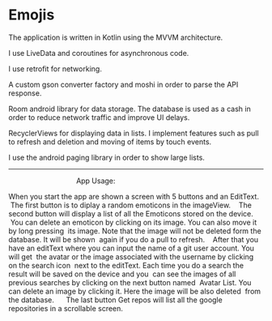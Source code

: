 # Emojis

The application is written in Kotlin using the MVVM architecture.

I use LiveData and coroutines for asynchronous code.

I use retrofit for networking.

A custom gson converter factory and moshi in order to parse the API response.

Room android library for data storage. The database is used as a cash 
in order to reduce network traffic and improve UI delays.


RecyclerViews for displaying data in lists. I implement features such as
pull to refresh and deletion and moving of items by touch events.

I use the android paging library in order to show large lists.

------
                                  App Usage:

 When you start the app are shown a screen with 5 buttons and an EditText.
 
 The first button is to diplay a random emoticons in the imageView.
 
 The second button will display a list of all the Emoticons stored on the device.
 You can delete an emoticon by clicking on its image. You can also move it by long pressing 
 its image. Note that the image will not be deleted form the database. It will be shown
 again if you do a pull to refresh.
 
 After that you have an editText where you can input the name of a git user account. You will get 
 the avatar or the image associated with the username by clicking on the search icon
 next to the editText. Each time you do a search the result will be saved on the device and you 
 can see the images of all previous searches by clicking on the next button named
 Avatar List. You can delete an image by clicking it. Here the image will be also deleted
 from the database.
 
 
 The last button Get repos will list all the google repositories in a scrollable screen.


